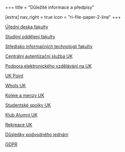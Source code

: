 +++
title = "Důležité informace a předpisy"

[extra]
nav_right = true
icon = "ri-file-paper-2-line"
+++

[Úřední deska fakulty](https://pedf.cuni.cz/PEDF-71.html)

[Studijní oddělení fakulty](https://pedf.cuni.cz/PEDF-220.html)

[Středisko informačních technologií fakulty](https://sit.pedf.cuni.cz/)

[Centrální autentizační služba UK](https://ldapuser.cuni.cz/)

[Podpora elektronického vzdělávání na UK](https://dl.cuni.cz/)

[UK Point](https://ukpoint.cuni.cz/)

[WhoIs UK](https://is.cuni.cz/webapps/whois2)

[Koleje a menzy UK](https://kam.cuni.cz/)

[Studentské spolky UK](https://cuni.cz/UK-8518.html)

[Klub Alumni UK](https://cuni.cz/UK-16.html)

[Rekreace UK](https://rekreace.cuni.cz/)

[Důsledky podvodného jednání](@/katedra/dpj.md)

[GDPR](https://cuni.cz/UK-9056.html)
